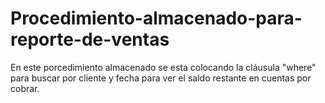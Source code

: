 # Procedimiento-almacenado-para-reporte-de-ventas
En este porcedimiento almacenado se esta colocando la cláusula "where" para buscar por cliente y fecha para ver el saldo restante en cuentas por cobrar.
